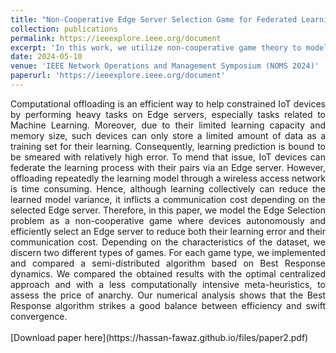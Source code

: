 ```yaml
---
title: "Non-Cooperative Edge Server Selection Game for Federated Learning in IoT"
collection: publications
permalink: https://ieeexplore.ieee.org/document
excerpt: 'In this work, we utilize non-cooperative game theory to model the edge server selection problem.'
date: 2024-05-10
venue: 'IEEE Network Operations and Management Symposium (NOMS 2024)'
paperurl: 'https://ieeexplore.ieee.org/document'
---
```

<div style="text-align: justify;">
Computational offloading is an efficient way to help
constrained IoT devices by performing heavy tasks on Edge
servers, especially tasks related to Machine Learning. Moreover,
due to their limited learning capacity and memory size, such
devices can only store a limited amount of data as a training
set for their learning. Consequently, learning prediction is bound
to be smeared with relatively high error. To mend that issue,
IoT devices can federate the learning process with their pairs
via an Edge server. However, offloading repeatedly the learning
model through a wireless access network is time consuming.
Hence, although learning collectively can reduce the learned
model variance, it inflicts a communication cost depending on
the selected Edge server. Therefore, in this paper, we model
the Edge Selection problem as a non-cooperative game where
devices autonomously and efficiently select an Edge server to
reduce both their learning error and their communication cost.
Depending on the characteristics of the dataset, we discern two
different types of games. For each game type, we implemented and
compared a semi-distributed algorithm based on Best Response
dynamics. We compared the obtained results with the optimal
centralized approach and with a less computationally intensive
meta-heuristics, to assess the price of anarchy. Our numerical
analysis shows that the Best Response algorithm strikes a good
balance between efficiency and swift convergence.
</div>
<br>
[Download paper here](https://hassan-fawaz.github.io/files/paper2.pdf)

